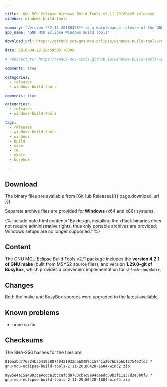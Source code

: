 ```yaml
---

title:  GNU MCU Eclipse Windows Build Tools v2.11-20180428 released
sidebar: windows-build-tools

summary: "Version **2.11-20180428** is a maintenance release of the GNU MCU Eclipse Windows Build Tools."
app_name: "GNU MCU Eclipse Windows Build Tools"

download_url: https://github.com/gnu-mcu-eclipse/windows-build-tools/releases/tag/v2.11-20180428/

date: 2018-04-28 20:59:00 +0300

# redirect_to: https://xpack-dev-tools.github.io/windows-build-tools-xpack/blog/2018/04/28/windows-build-tools-v2-11-20180428-released/

comments: true

categories:
  - releases
  - windows-build-tools

comments: true

categories:
  - releases
  - windows-build-tools

tags:
  - releases
  - windows-build-tools
  - windows
  - build
  - make
  - rm
  - mkdir
  - busybox

---
```


## Download

The binary files are available from [GitHub Releases]({{ page.download_url }}).

Separate archive files are provided for **Windows** (x64 and x86) systems.

{% include note.html content="By design, installing the xPack binaries does not require administrative rights, thus only portable archives are provided; Windows setups are no longer supported." %}

## Content

The GNU MCU Eclipse Build Tools v2.11 package includes the **version 4.2.1 of GNU make** (built from MSYS2 source files), and version **1.29.0-git of BusyBox**, which provides a convenient implementation for `sh`/`rm`/`echo`/`mkdir`.

## Changes

Both the make and BusyBox sources were upgraded to the latest available.

## Known problems

* none so far



## Checksums

The SHA-256 hashes for the files are:

```txt
810aabd776724ba54195807f0421932dab0809c15741a2076b8b6b1275463fd3 ?
gnu-mcu-eclipse-build-tools-2.11-20180428-1604-win32.zip

9995e4a15a4893ca4ccca1bccafcd9783cbac9a94ceedc59b3f11137d3e3b0f8 ?
gnu-mcu-eclipse-build-tools-2.11-20180428-1604-win64.zip
```
